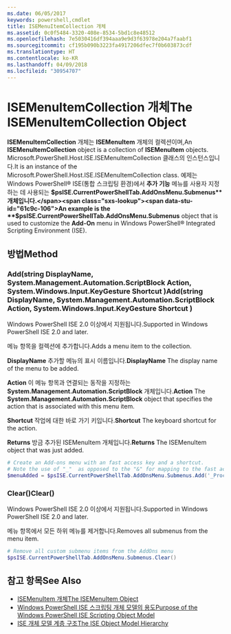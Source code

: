 ```yaml
---
ms.date: 06/05/2017
keywords: powershell,cmdlet
title: ISEMenuItemCollection 개체
ms.assetid: 0c0f5484-3320-408e-8534-5bd1c8e48512
ms.openlocfilehash: 7e5030416df394aaa9e9d3f63978e204a7faabf1
ms.sourcegitcommit: cf195b090b3223fa4917206dfec7f0b603873cdf
ms.translationtype: HT
ms.contentlocale: ko-KR
ms.lasthandoff: 04/09/2018
ms.locfileid: "30954707"
---
```

# <a name="the-isemenuitemcollection-object"></a><span data-ttu-id="61c9c-103">ISEMenuItemCollection 개체</span><span class="sxs-lookup"><span data-stu-id="61c9c-103">The ISEMenuItemCollection Object</span></span>

<span data-ttu-id="61c9c-104">**ISEMenuItemCollection** 개체는 **ISEMenuItem** 개체의 컬렉션이며,</span><span class="sxs-lookup"><span data-stu-id="61c9c-104">An **ISEMenuItemCollection** object is a collection of **ISEMenuItem** objects.</span></span> <span data-ttu-id="61c9c-105">Microsoft.PowerShell.Host.ISE.ISEMenuItemCollection 클래스의 인스턴스입니다.</span><span class="sxs-lookup"><span data-stu-id="61c9c-105">It is an instance of the Microsoft.PowerShell.Host.ISE.ISEMenuItemCollection class.</span></span> <span data-ttu-id="61c9c-106">예제는 Windows PowerShell® ISE(통합 스크립팅 환경)에서 **추가 기능** 메뉴를 사용자 지정하는 데 사용되는 **$psISE.CurrentPowerShellTab.AddOnsMenu.Submenus** 개체입니다.</span><span class="sxs-lookup"><span data-stu-id="61c9c-106">An example is the **$psISE.CurrentPowerShellTab.AddOnsMenu.Submenus** object that is used to customize the **Add-On** menu in Windows PowerShell® Integrated Scripting Environment (ISE).</span></span>

## <a name="method"></a><span data-ttu-id="61c9c-107">방법</span><span class="sxs-lookup"><span data-stu-id="61c9c-107">Method</span></span>

### <a name="addstring-displayname-systemmanagementautomationscriptblock-action-systemwindowsinputkeygesture-shortcut-"></a><span data-ttu-id="61c9c-108">Add\(string DisplayName, System.Management.Automation.ScriptBlock Action, System.Windows.Input.KeyGesture Shortcut \)</span><span class="sxs-lookup"><span data-stu-id="61c9c-108">Add\(string DisplayName, System.Management.Automation.ScriptBlock Action, System.Windows.Input.KeyGesture Shortcut \)</span></span>

<span data-ttu-id="61c9c-109">Windows PowerShell ISE 2.0 이상에서 지원됩니다.</span><span class="sxs-lookup"><span data-stu-id="61c9c-109">Supported in Windows PowerShell ISE 2.0 and later.</span></span>

<span data-ttu-id="61c9c-110">메뉴 항목을 컬렉션에 추가합니다.</span><span class="sxs-lookup"><span data-stu-id="61c9c-110">Adds a menu item to the collection.</span></span>

<span data-ttu-id="61c9c-111">**DisplayName** 추가할 메뉴의 표시 이름입니다.</span><span class="sxs-lookup"><span data-stu-id="61c9c-111">**DisplayName** The display name of the menu to be added.</span></span>

<span data-ttu-id="61c9c-112">**Action** 이 메뉴 항목과 연결되는 동작을 지정하는 **System.Management.Automation.ScriptBlock** 개체입니다.</span><span class="sxs-lookup"><span data-stu-id="61c9c-112">**Action** The **System.Management.Automation.ScriptBlock** object that specifies the action that is associated with this menu item.</span></span>

<span data-ttu-id="61c9c-113">**Shortcut** 작업에 대한 바로 가기 키입니다.</span><span class="sxs-lookup"><span data-stu-id="61c9c-113">**Shortcut** The keyboard shortcut for the action.</span></span>

<span data-ttu-id="61c9c-114">**Returns** 방금 추가된 ISEMenuItem 개체입니다.</span><span class="sxs-lookup"><span data-stu-id="61c9c-114">**Returns** The ISEMenuItem object that was just added.</span></span>

```powershell
# Create an Add-ons menu with an fast access key and a shortcut.
# Note the use of "_"  as opposed to the "&" for mapping to the fast access key letter for the menu item.
$menuAdded = $psISE.CurrentPowerShellTab.AddOnsMenu.Submenus.Add('_Process', {Get-Process}, 'Alt+P')
```

### <a name="clear"></a><span data-ttu-id="61c9c-115">Clear\(\)</span><span class="sxs-lookup"><span data-stu-id="61c9c-115">Clear\(\)</span></span>

<span data-ttu-id="61c9c-116">Windows PowerShell ISE 2.0 이상에서 지원됩니다.</span><span class="sxs-lookup"><span data-stu-id="61c9c-116">Supported in Windows PowerShell ISE 2.0 and later.</span></span>

<span data-ttu-id="61c9c-117">메뉴 항목에서 모든 하위 메뉴를 제거합니다.</span><span class="sxs-lookup"><span data-stu-id="61c9c-117">Removes all submenus from the menu item.</span></span>

```powershell
# Remove all custom submenu items from the AddOns menu
$psISE.CurrentPowerShellTab.AddOnsMenu.Submenus.Clear()
```

## <a name="see-also"></a><span data-ttu-id="61c9c-118">참고 항목</span><span class="sxs-lookup"><span data-stu-id="61c9c-118">See Also</span></span>

- [<span data-ttu-id="61c9c-119">ISEMenuItem 개체</span><span class="sxs-lookup"><span data-stu-id="61c9c-119">The ISEMenuItem Object</span></span>](The-ISEMenuItem-Object.md)
- [<span data-ttu-id="61c9c-120">Windows PowerShell ISE 스크립팅 개체 모델의 용도</span><span class="sxs-lookup"><span data-stu-id="61c9c-120">Purpose of the Windows PowerShell ISE Scripting Object Model</span></span>](Purpose-of-the-Windows-PowerShell-ISE-Scripting-Object-Model.md)
- [<span data-ttu-id="61c9c-121">ISE 개체 모델 계층 구조</span><span class="sxs-lookup"><span data-stu-id="61c9c-121">The ISE Object Model Hierarchy</span></span>](The-ISE-Object-Model-Hierarchy.md)